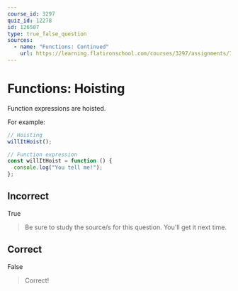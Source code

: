 ```yaml
---
course_id: 3297
quiz_id: 12278
id: 126507
type: true_false_question
sources:
  - name: "Functions: Continued"
    url: https://learning.flatironschool.com/courses/3297/assignments/73913?module_item_id=143565
---
```


# Functions: Hoisting

Function expressions are hoisted.

For example:

```javascript
// Hoisting
willItHoist();

// Function expression
const willItHoist = function () {
  console.log("You tell me!");
};
```

## Incorrect

True

> Be sure to study the source/s for this question. You'll get it next time.

## Correct

False

> Correct!
